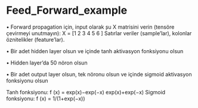 # Feed_Forward_example
• Forward propagation için, input olarak  ̧su X matrisini verin (tensöre  çevirmeyi unutmayın):
X =
[1 2 3
4 5 6
]
Satırlar veriler (sample’lar), kolonlar  öznitelikler (feature’lar).

• Bir adet hidden layer olsun ve içinde tanh aktivasyon fonksiyonu olsun

• Hidden layer’da 50 nöron olsun

• Bir adet output layer olsun, tek nöronu olsun ve içinde sigmoid aktivasyon fonksiyonu olsun

Tanh fonksiyonu:
f (x) = exp(x)−exp(−x)
exp(x)+exp(−x)
Sigmoid fonksiyonu:
f (x) = 1/(1+exp(−x))
